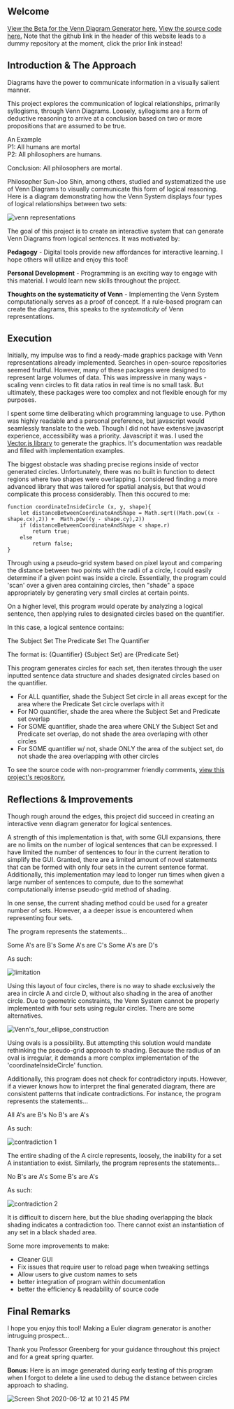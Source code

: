 ## Welcome

[View the Beta for the Venn Diagram Generator here.](https://jschaefer619.github.io/PHIL191Venn/) [View the source code here.](https://github.com/jschaefer619/PHIL191Venn) Note that the github link in the header of this website leads to a dummy repository at the moment, click the prior link instead!

## Introduction & The Approach

Diagrams have the power to communicate information in a visually salient manner.

This project explores the communication of logical relationships, primarily syllogisms, through Venn Diagrams. Loosely, syllogisms are a form of deductive reasoning to arrive at a conclusion based on two or more propositions that are assumed to be true.

An Example   
P1: All humans are mortal    
P2: All philosophers are humans.    

Conclusion: All philosophers are mortal.

Philosopher Sun-Joo Shin, among others, studied and systematized the use of Venn Diagrams to visually communicate this form of logical reasoning. Here is a diagram demonstrating how the Venn System displays four types of logical relationships between two sets:

![venn representations](https://user-images.githubusercontent.com/56604738/85115258-3d6ba480-b1d0-11ea-99a7-07455af2debd.jpg)

The goal of this project is to create an interactive system that can generate Venn Diagrams from logical sentences. It was motivated by:

**Pedagogy** - Digital tools provide new affordances for interactive learning. I hope others will utilize and enjoy this tool!

**Personal Development** - Programming is an exciting way to engage with this material. I would learn new skills throughout the project.

**Thoughts on the systematicity of Venn** - Implementing the Venn System computationally serves as a proof of concept. If a rule-based program can create the diagrams, this speaks to the _systematicity_ of Venn representations.

## Execution

Initially, my impulse was to find a ready-made graphics package with Venn representations already implemented. Searches in open-source repositories seemed fruitful. However, many of these packages were designed to represent large volumes of data. This was impressive in many ways - scaling venn circles to fit data ratios in real time is no small task. But ultimately, these packages were too complex and not flexible enough for my purposes.

I spent some time deliberating which programming language to use. Python was highly readable and a personal preference, but javascript would seamlessly translate to the web. Though I did not have extensive javascript experience, accessibility was a priority. Javascript it was. I used the [Vector.js library](https://vectorjs.org) to generate the graphics. It's documentation was readable and filled with implementation examples.

The biggest obstacle was shading precise regions inside of vector generated circles. Unfortunately, there was no built in function to detect regions where two shapes were overlapping. I considered finding a more advanced library that was tailored for spatial analysis, but that would complicate this process considerably. Then this occured to me:

```
function coordinateInsideCircle (x, y, shape){
	let distanceBetweenCoordinateAndShape = Math.sqrt((Math.pow((x - shape.cx),2)) +  Math.pow((y - shape.cy),2))
	if (distanceBetweenCoordinateAndShape < shape.r)
		return true;
	else 
		return false;
}

```

Through using a pseudo-grid system based on pixel layout and comparing the distance between two points with the radii of a circle, I could easily determine if a given point was inside a circle.  Essentially, the program could 'scan' over a given area containing circles, then "shade" a space appropriately by generating very small circles at certain points.

On a higher level, this program would operate by analyzing a logical sentence, then applying rules to designated circles based on the quantifier.

In this case, a logical sentence contains:

The Subject Set
The Predicate Set
The Quantifier

The format is: {Quantifier} {Subject Set} are {Predicate Set}

This program generates circles for each set, then iterates through the user inputted sentence data structure and shades designated circles based on the quantifier.

- For ALL quantifier, shade the Subject Set circle in all areas except for the area where the Predicate Set circle overlaps with it
- For NO quantifier, shade the area where the Subject Set and Predicate set overlap
- For SOME quantifier, shade the area where ONLY the Subject Set and Predicate set overlap, do not shade the area overlaping with other circles
- For SOME quantifier w/ not, shade ONLY the area of the subject set, do not shade the area overlapping with other circles

To see the source code with non-programmer friendly comments, [view this project's repository.](https://github.com/jschaefer619/PHIL191Venn)

## Reflections & Improvements

Though rough around the edges, this project did succeed in creating an interactive venn diagram generator for logical sentences.

A strength of this implementation is that, with some GUI expansions, there are no limits on the number of logical sentences that can be expressed. I have limited the number of sentences to four in the current iteration to simplify the GUI. Granted, there are a limited amount of novel statements that can be formed with only four sets in the current sentence format. Additionally, this implementation may lead to longer run times when given a large number of sentences to compute, due to the somewhat computationally intense pseudo-grid method of shading.

In one sense, the current shading method could be used for a greater number of sets. However, a a deeper issue is encountered when representing four sets. 

The program represents the statements...

Some A's are B's
Some A's are C's
Some A's are D's

As such:

![limitation](https://user-images.githubusercontent.com/56604738/85112623-be27a200-b1ca-11ea-8f70-2887b0feec3e.png)

Using this layout of four circles, there is no way to shade exclusively the area in circle A and circle D, without also shading in the area of another circle. Due to geometric constraints, the Venn System cannot be properly implemented with four sets using regular circles. There are some alternatives.

![Venn's_four_ellipse_construction](https://user-images.githubusercontent.com/56604738/85115374-6be97f80-b1d0-11ea-9067-c83188f43a04.png)

Using ovals is a possibility. But attempting this solution would mandate rethinking the pseudo-grid approach to shading. Because the radius of an oval is irregular, it demands a more complex implementation of the 'coordinateInsideCircle' function.

Additionally, this program does not check for contradictory inputs. However, if a viewer knows how to interpret the final generated diagram, there are consistent patterns that indicate contradictions. For instance, the program represents the statements...

All A's are B's
No B's are A's

As such: 

![contradiction 1](https://user-images.githubusercontent.com/56604738/85112713-ec0ce680-b1ca-11ea-814e-588cb0811584.png)

The entire shading of the A circle represents, loosely, the inability for a set A instantiation to exist. Similarly, the program represents the statements...

No B's are A's
Some B's are A's

As such:

![contradiction 2](https://user-images.githubusercontent.com/56604738/85112779-0941b500-b1cb-11ea-884f-77b6db034d96.png)

It is difficult to discern here, but the blue shading overlapping the black shading indicates a contradiction too. There cannot exist an instantiation of any set in a black shaded area.

Some more improvements to make:
- Cleaner GUI
- Fix issues that require user to reload page when tweaking settings
- Allow users to give custom names to sets
- better integration of program within documentation
- better the efficiency & readability of source code


## Final Remarks

I hope you enjoy this tool! Making a Euler diagram generator is another intruguing prospect...

Thank you Professor Greenberg for your guidance throughout this project and for a great spring quarter.

**Bonus:** Here is an image generated during early testing of this program when I forgot to delete a line used to debug the distance between circles approach to shading.

![Screen Shot 2020-06-12 at 10 21 45 PM](https://user-images.githubusercontent.com/56604738/85114589-c71a7280-b1ce-11ea-93d2-1467a6d8d55d.png)
